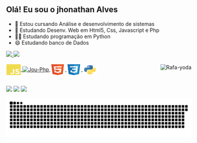 ## Olá! Eu sou o jhonathan Alves

- 👾 Estou cursando Análise e desenvolvimento de sistemas
- 🤯 Estudando Desenv. Web em Html5, Css, Javascript e Php
- 🐱‍👤 Estudando programação em Python
- 😄 Estudando banco de Dados

<div>
  <a href="https://github.com/Jhonathan-689">
  <img height="140em" src="https://github-readme-stats.vercel.app/api?username=Jhonathan-689&show_icons=true&theme=dark&include_all_commits=true&count_private=true"/>
  <img height="140em" src="https://github-readme-stats.vercel.app/api/top-langs/?username=Jhonathan-689&layout=compact&langs_count=7&theme=dark"/>
</div>
  <div style="display: inline_block"><br>
  <img align="center" alt="Jou-Js" height="30" width="40" src="https://raw.githubusercontent.com/devicons/devicon/master/icons/javascript/javascript-plain.svg">
  <img align="center" alt="Jou-Php" height="30" width="40" src="https://img.shields.io/badge/PHP-777BB4?style=for-the-badge&logo=php&logoColor=white">
  <img align="center" alt="Jou-HTML" height="30" width="40" src="https://raw.githubusercontent.com/devicons/devicon/master/icons/html5/html5-original.svg">
  <img align="center" alt="Jou-CSS" height="30" width="40" src="https://raw.githubusercontent.com/devicons/devicon/master/icons/css3/css3-original.svg">
  <img align="center" alt="Jou-Python" height="30" width="40" src="https://raw.githubusercontent.com/devicons/devicon/master/icons/python/python-original.svg">
  <img align="right" alt="Rafa-yoda" src="https://cdn.discordapp.com/attachments/866866843695841331/880299883171545148/lol-haha.gif">
</div>
  
  ##
  
  <div>
  <a href="https://www.instagram.com/joualves_" target="_blank"><img src="https://img.shields.io/badge/-Instagram-%23E4405F?style=for-the-badge&logo=instagram&logoColor=white" target="_blank"></a>
 	<a href="https://www.twitch.tv/jous2" target="_blank"><img src="https://img.shields.io/badge/Twitch-9146FF?style=for-the-badge&logo=twitch&logoColor=white" target="_blank"></a>
  <a href = "mailto:jhonathannauralves@gmail.com"><img src="https://img.shields.io/badge/-Gmail-%23333?style=for-the-badge&logo=gmail&logoColor=white" target="_blank"></a>
    
![Snake animation](https://github.com/Jhonathan-689/Jhonathan-689/blob/output/github-contribution-grid-snake.svg)
    
</div>
